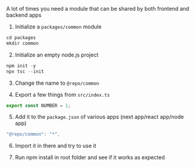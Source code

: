 A lot of times you need a module that can be shared by both frontend and backend apps

1. Initialize a `packages/common` module

```javascript
cd packages
mkdir common
```

2. Initialize an empty node.js project

```javascript
npm init -y
npx tsc --init
```

3. Change the name to `@repo/common`

4. Export a few things from `src/index.ts`
```javascript
export const NUMBER = 1;
```

5. Add it to the `package.json` of various apps (next app/react app/node app)

```javascript
"@repo/common": "*",
```

6. Import it in there and try to use it

7. Run npm install in root folder and see if it works as expected